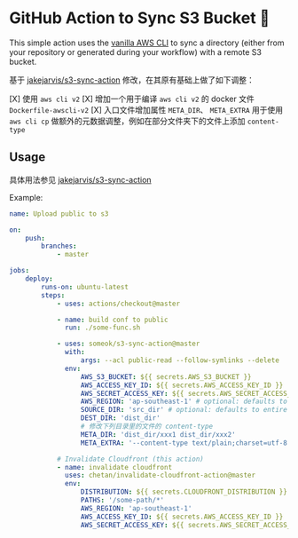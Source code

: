 # GitHub Action to Sync S3 Bucket 🔄

This simple action uses the [vanilla AWS CLI](https://docs.aws.amazon.com/cli/index.html) to sync a directory (either from your repository or generated during your workflow) with a remote S3 bucket.

基于 [jakejarvis/s3-sync-action](https://github.com/jakejarvis/s3-sync-action) 修改，在其原有基础上做了如下调整：

[X] 使用 `aws cli v2`
[X] 增加一个用于编译 `aws cli v2` 的 docker 文件 `Dockerfile-awscli-v2`
[X] 入口文件增加属性 `META_DIR`、 `META_EXTRA` 用于使用 `aws cli cp` 做额外的元数据调整，例如在部分文件夹下的文件上添加 `content-type`

## Usage

具体用法参见 [jakejarvis/s3-sync-action](https://github.com/jakejarvis/s3-sync-action)

Example:

```yaml
name: Upload public to s3

on:
    push:
        branches:
            - master

jobs:
    deploy:
        runs-on: ubuntu-latest
        steps:
            - uses: actions/checkout@master

            - name: build conf to public
              run: ./some-func.sh

            - uses: someok/s3-sync-action@master
              with:
                  args: --acl public-read --follow-symlinks --delete
              env:
                  AWS_S3_BUCKET: ${{ secrets.AWS_S3_BUCKET }}
                  AWS_ACCESS_KEY_ID: ${{ secrets.AWS_ACCESS_KEY_ID }}
                  AWS_SECRET_ACCESS_KEY: ${{ secrets.AWS_SECRET_ACCESS_KEY }}
                  AWS_REGION: 'ap-southeast-1' # optional: defaults to us-east-1
                  SOURCE_DIR: 'src_dir' # optional: defaults to entire repository
                  DEST_DIR: 'dist_dir'
                  # 修改下列目录里的文件的 content-type
                  META_DIR: 'dist_dir/xxx1 dist_dir/xxx2'
                  META_EXTRA: '--content-type text/plain;charset=utf-8'

            # Invalidate Cloudfront (this action)
            - name: invalidate cloudfront
              uses: chetan/invalidate-cloudfront-action@master
              env:
                  DISTRIBUTION: ${{ secrets.CLOUDFRONT_DISTRIBUTION }}
                  PATHS: '/some-path/*'
                  AWS_REGION: 'ap-southeast-1'
                  AWS_ACCESS_KEY_ID: ${{ secrets.AWS_ACCESS_KEY_ID }}
                  AWS_SECRET_ACCESS_KEY: ${{ secrets.AWS_SECRET_ACCESS_KEY }}
```
